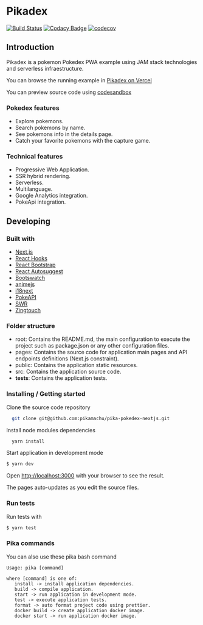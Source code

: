# Pikadex

[![Build Status](https://travis-ci.org/pikamachu/pika-pokedex-nextjs.svg?branch=master)](https://travis-ci.org/pikamachu/pika-pokedex-nextjs)
[![Codacy Badge](https://api.codacy.com/project/badge/Grade/7a5d465f487e4f55a8e50e8201cc69b1)](https://www.codacy.com/project/antonio.marin.jimenez/pika-pokedex-nextjs/dashboard?utm_source=github.com&amp;utm_medium=referral&amp;utm_content=pikamachu/pika-pokedex-nextjs&amp;utm_campaign=Badge_Grade_Dashboard)
[![codecov](https://codecov.io/gh/pikamachu/pika-pokedex-nextjs/branch/master/graph/badge.svg)](https://codecov.io/gh/pikamachu/pika-pokedex-nextjs)

## Introduction

Pikadex is a pokemon Pokedex PWA example using JAM stack technologies and serverless infraestructure.

You can browse the running example in [Pikadex on Vercel](https://pikadex.vercel.app/)

You can preview source code using [codesandbox](https://codesandbox.io/s/github/pikamachu/pika-pokedex-nextjs/tree/master)

### Pokedex features

* Explore pokemons.
* Search pokemons by name.
* See pokemons info in the details page.
* Catch your favorite pokemons with the capture game.

### Technical features

* Progressive Web Application.
* SSR hybrid rendering.
* Serverless.
* Multilanguage.
* Google Analytics integration.
* PokeApi integration.

## Developing

### Built with

* [Next.js](https://nextjs.org/)
* [React Hooks](https://es.reactjs.org/docs/hooks-intro.html)
* [React Bootstrap](https://react-bootstrap.github.io/)
* [React Autosuggest](https://react-autosuggest.js.org/)
* [Bootswatch](https://bootswatch.com/)
* [animejs](https://animejs.com/)
* [i18next](https://www.i18next.com/)
* [PokeAPI](https://pokeapi.co/)
* [SWR](https://swr.vercel.app/)
* [Zingtouch]()

### Folder structure

* root: Contains the README.md, the main configuration to execute the project such as package.json or any other configuration files.
* pages: Contains the source code for application main pages and API endpoints definitions (Next.js constraint).
* public: Contains the application static resources.
* src: Contains the application source code.
* __tests__: Contains the application tests.

### Installing / Getting started

Clone the source code repository

```bash
  git clone git@github.com:pikamachu/pika-pokedex-nextjs.git
```

Install node modules dependencies

```bash
  yarn install
```

Start application in development mode

```bash
$ yarn dev
```

Open [http://localhost:3000](http://localhost:3000) with your browser to see the result. 

The pages auto-updates as you edit the source files.

### Run tests

Run tests with

```bash
$ yarn test
```

### Pika commands

You can also use these pika bash command

```
Usage: pika [command]

where [command] is one of:
   install -> install application dependencies.
   build -> compile application.
   start -> run application in development mode.
   test -> execute application tests.
   format -> auto format project code using prettier.
   docker build -> create application docker image.
   docker start -> run application docker image.
```
